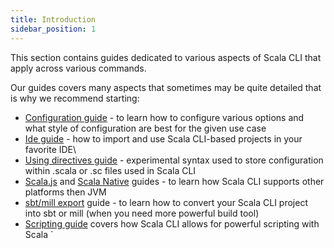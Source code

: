 ```yaml
---
title: Introduction
sidebar_position: 1
---
```


This section contains guides dedicated to various aspects of Scala CLI that apply across various commands.

Our guides covers many aspects that sometimes may be quite detailed that is why we recommend starting:
 - [Configuration guide](./configuration.md) - to learn how to configure various options and what style of configuration are best for the given use case
 - [Ide guide](./ide.md) - how to import and use Scala CLI-based projects in your favorite IDE\
 - [Using directives guide](./using-directives.md) - experimental syntax used to store configuration within .scala or .sc files used in Scala CLI
 - [Scala.js](./scala-js.md) and [Scala Native](./scala-native.md) guides - to learn how Scala CLI supports other platforms then JVM
 - [sbt/mill export](./sbt-mill.md) guide - to learn how to convert your Scala CLI project into sbt or mill (when you need more powerful build tool)
 - [Scripting guide](./scripts.md) covers how Scala CLI allows for powerful scripting with Scala
`

